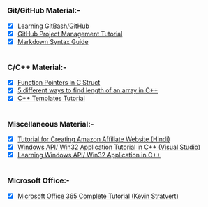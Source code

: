 #
### Git/GitHub Material:-
- [x] [Learning GitBash/GitHub](https://www.youtube.com/playlist?list=PL6gx4Cwl9DGAKWClAD_iKpNC0bGHxGhcx)
- [x] [GitHub Project Management Tutorial](https://youtu.be/ff5cBkPg-bQ)
- [x] [Markdown Syntax Guide](https://guides.github.com/features/mastering-markdown)
#
### C/C++ Material:-
- [x] [Function Pointers in C Struct](https://www.codeproject.com/Tips/800474/Function-Pointer-in-C-Struct)
- [x] [5 different ways to find length of an array in C++](https://www.techiedelight.com/find-lt)
- [x] [C++ Templates Tutorial](http://www.cplusplus.com/doc/oldtutorial/templates)
#
### Miscellaneous Material:-
- [x] [Tutorial for Creating Amazon Affiliate Website (Hindi)](https://www.youtube.com/playlist?list=PLNh2fM2PO719EXwlFxfAGzVw2cGEl3xoC)
- [x] [Windows API/ Win32 Application Tutorial in C++ (Visual Studio)](https://www.xoax.net/cpp/crs/win32/index.php)
- [x] [Learning Windows API/ Win32 Application in C++](https://www.youtube.com/playlist?list=PLWzp0Bbyy_3i750dsUj7yq4JrPOIUR_NK)
#
### Microsoft Office:-
- [x] [Microsoft Office 365 Complete Tutorial (Kevin Stratvert)](https://www.youtube.com/c/KevinStratvert/playlists?view=50&flow=grid&shelf_id=15)
